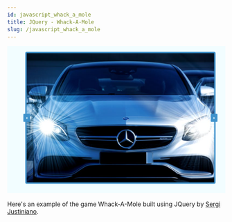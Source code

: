 ```yaml
---
id: javascript_whack_a_mole
title: JQuery - Whack-A-Mole
slug: /javascript_whack_a_mole
---
```


![Whack-a-mole game](/img/vue-slideshow.png)

Here's an example of the game Whack-A-Mole built using JQuery by [Sergi Justiniano](https://github.com/homell100/whack-a-mole-project).

